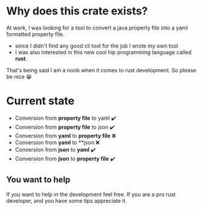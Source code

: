 # Why does this crate exists?
At work, I was looking for a tool to convert a java property file into a yaml formatted property file.
- since I didn't find any good cli tool for the job I wrote my own tool
- I was also interested in this new cool hip programming language called **rust**.

That's being said I am a noob when it comes to rust development. So please be nice 😁

# Current state
- Conversion from **property file** to yaml ✔️
- Conversion from **property file** to json ✔️
- Conversion from **yaml** to **property file** ❌
- Conversion from **yaml** to **json  ❌
- Conversion from **json** to **yaml** ✔️
- Conversion from **json** to **property file** ✔️

## You want to help
If you want to help in the development feel free.
If you are a pro rust developer, and you have some tips appreciate it.